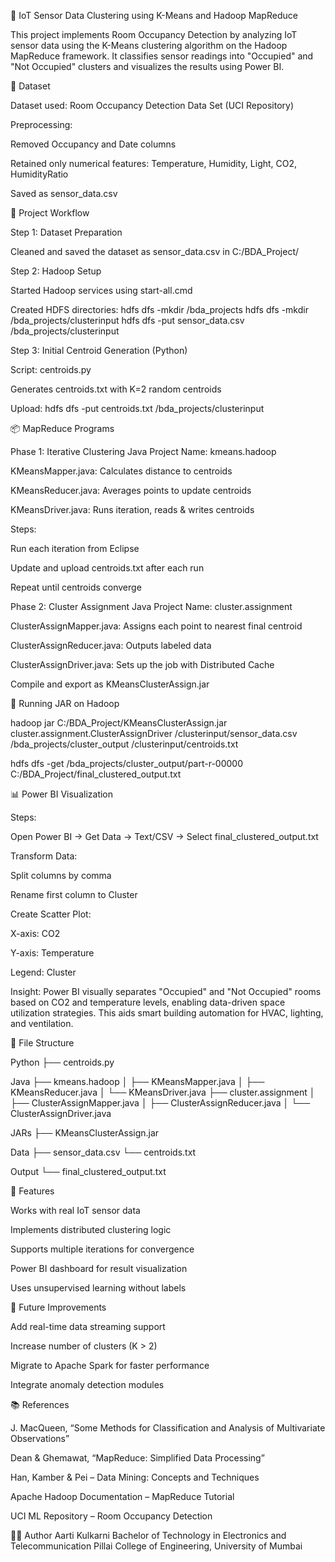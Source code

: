 🧠 IoT Sensor Data Clustering using K-Means and Hadoop MapReduce

This project implements Room Occupancy Detection by analyzing IoT sensor data using the K-Means clustering algorithm on the Hadoop MapReduce framework. It classifies sensor readings into "Occupied" and "Not Occupied" clusters and visualizes the results using Power BI.



📁 Dataset

Dataset used: Room Occupancy Detection Data Set (UCI Repository)

Preprocessing:

Removed Occupancy and Date columns

Retained only numerical features: Temperature, Humidity, Light, CO2, HumidityRatio

Saved as sensor_data.csv



🧮 Project Workflow

Step 1: Dataset Preparation

Cleaned and saved the dataset as sensor_data.csv in C:/BDA_Project/

Step 2: Hadoop Setup

Started Hadoop services using start-all.cmd

Created HDFS directories: hdfs dfs -mkdir /bda_projects
hdfs dfs -mkdir /bda_projects/clusterinput
hdfs dfs -put sensor_data.csv /bda_projects/clusterinput

Step 3: Initial Centroid Generation (Python)

Script: centroids.py

Generates centroids.txt with K=2 random centroids

Upload:
hdfs dfs -put centroids.txt /bda_projects/clusterinput



📦 MapReduce Programs

Phase 1: Iterative Clustering
Java Project Name: kmeans.hadoop

KMeansMapper.java: Calculates distance to centroids

KMeansReducer.java: Averages points to update centroids

KMeansDriver.java: Runs iteration, reads & writes centroids

Steps:

Run each iteration from Eclipse

Update and upload centroids.txt after each run

Repeat until centroids converge


Phase 2: Cluster Assignment
Java Project Name: cluster.assignment

ClusterAssignMapper.java: Assigns each point to nearest final centroid

ClusterAssignReducer.java: Outputs labeled data

ClusterAssignDriver.java: Sets up the job with Distributed Cache

Compile and export as KMeansClusterAssign.jar



🚀 Running JAR on Hadoop

hadoop jar C:/BDA_Project/KMeansClusterAssign.jar
cluster.assignment.ClusterAssignDriver
/clusterinput/sensor_data.csv
/bda_projects/cluster_output
/clusterinput/centroids.txt

hdfs dfs -get /bda_projects/cluster_output/part-r-00000 C:/BDA_Project/final_clustered_output.txt




📊 Power BI Visualization

Steps:

Open Power BI → Get Data → Text/CSV → Select final_clustered_output.txt

Transform Data:

Split columns by comma

Rename first column to Cluster

Create Scatter Plot:

X-axis: CO2

Y-axis: Temperature

Legend: Cluster

Insight:
Power BI visually separates "Occupied" and "Not Occupied" rooms based on CO2 and temperature levels, enabling data-driven space utilization strategies. This aids smart building automation for HVAC, lighting, and ventilation.




📂 File Structure

Python
├── centroids.py

Java
├── kmeans.hadoop
│ ├── KMeansMapper.java
│ ├── KMeansReducer.java
│ └── KMeansDriver.java
├── cluster.assignment
│ ├── ClusterAssignMapper.java
│ ├── ClusterAssignReducer.java
│ └── ClusterAssignDriver.java

JARs
├── KMeansClusterAssign.jar

Data
├── sensor_data.csv
└── centroids.txt

Output
└── final_clustered_output.txt




🎯 Features

Works with real IoT sensor data

Implements distributed clustering logic

Supports multiple iterations for convergence

Power BI dashboard for result visualization

Uses unsupervised learning without labels




📌 Future Improvements

Add real-time data streaming support

Increase number of clusters (K > 2)

Migrate to Apache Spark for faster performance

Integrate anomaly detection modules




📚 References

J. MacQueen, “Some Methods for Classification and Analysis of Multivariate Observations”

Dean & Ghemawat, “MapReduce: Simplified Data Processing”

Han, Kamber & Pei – Data Mining: Concepts and Techniques

Apache Hadoop Documentation – MapReduce Tutorial

UCI ML Repository – Room Occupancy Detection



👩‍💻 Author
Aarti Kulkarni
Bachelor of Technology in Electronics and Telecommunication
Pillai College of Engineering, University of Mumbai
